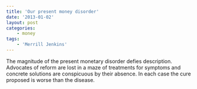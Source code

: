 ```yaml
---
title: 'Our present money disorder'
date: '2013-01-02'
layout: post
categories:
    - money
tags:
    - 'Merrill Jenkins'
---
```


The magnitude of the present monetary disorder defies description. Advocates of reform are lost in a maze of treatments for symptoms and concrete solutions are conspicuous by their absence. In each case the cure proposed is worse than the disease.